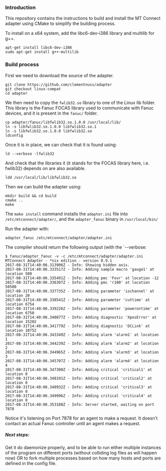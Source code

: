 ### Introduction

This repository contains the instructions to build and install the MT Connect adapter using CMake to simplify the building process.

To install on a x64 system, add the libc6-dev-i386 library and multilib for g++.

	apt-get install libc6-dev-i386
	sudo apt-get install g++-multilib

### Build process

First we need to download the source of the adapter.

	git clone https://github.com/clementnuss/adapter
	git checkout linux-compat
	cd adapter

We then need to copy the `fwlib32.so` library to one of the Linux lib folder.
This library is the Fanuc FOCAS library used to communicate with Fanuc devices, and it is present in the `fanuc/` folder.

	
	cp adapter/fanuc/libfwlib32.so.1.0.0 /usr/local/lib/
	ln -s libfwlib32.so.1.0.0 libfwlib32.so.1
	ln -s libfwlib32.so.1.0.0 libfwlib32.so
	ldconfig

Once it is in place, we can check that it is found using:

	ld --verbose -lfwlib32

And check that the libraries it (it stands for the FOCAS library here, i.e. fwlib32) depends on are also available.

	ldd /usr/local/lib/libfwlib32.so

Then we can build the adapter using:

    mkdir build && cd build
	cmake ..
	make

The `make install` command installs the `adapter.ini` file into `/etc/mtconnect/adapter/`, and the `adapter_fanuc` binary in `/usr/local/bin/`

Run the adapter with:

	adapter_fanuc /etc/mtconnect/adapter/adapter.ini

The compiler should return the following output (with the `--verbose:

    $ fanuc/adapter_fanuc -v -c /etc/mtconnect/adapter/adapter.ini
    MTConnect Adapter - *nix edition - version 0.9.1
    2017-08-31T14:40:06.313906Z - Info: Showing hidden axis.
    2017-08-31T14:40:06.333517Z - Info: Adding sample macro 'gauge1' at location 500
    2017-08-31T14:40:06.335491Z - Info: Adding pmc 'Fovr' at location -12
    2017-08-31T14:40:06.336307Z - Info: Adding pmc 'r100' at location 50500
    2017-08-31T14:40:06.337735Z - Info: Adding parameter 'iochannel' at location 20
    2017-08-31T14:40:06.338541Z - Info: Adding parameter 'cuttime' at location 6754
    2017-08-31T14:40:06.339226Z - Info: Adding parameter 'powerontime' at location 6750
    2017-08-31T14:40:06.340877Z - Info: Adding diagnostic 'XposError' at location 15202
    2017-08-31T14:40:06.341779Z - Info: Adding diagnostic 'DCLink' at location 10752
    2017-08-31T14:40:06.343349Z - Info: Adding alarm 'alarm1' at location 1
    2017-08-31T14:40:06.344239Z - Info: Adding alarm 'alarm2' at location 2
    2017-08-31T14:40:06.344965Z - Info: Adding alarm 'alarm3' at location 3
    2017-08-31T14:40:06.345707Z - Info: Adding alarm 'alarm4' at location 4
    2017-08-31T14:40:06.347300Z - Info: Adding critical 'critical1' at location 0
    2017-08-31T14:40:06.348191Z - Info: Adding critical 'critical2' at location 0
    2017-08-31T14:40:06.348932Z - Info: Adding critical 'critical3' at location 0
    2017-08-31T14:40:06.349996Z - Info: Adding critical 'critical4' at location 0
    2017-08-31T14:40:06.353188Z - Info: Server started, waiting on port 7878


Notice it's listening on Port 7878 for an agent to make a request. It doesn't contact an actual Fanuc controller until an agent makes a request.

##### Next steps:
Get it do daemonize properly, and to be able to run either multiple instances of the program on different ports (without colliding log files as will happen now) OR to fork multiple processes based on how many hosts and ports are defined in the config file.
